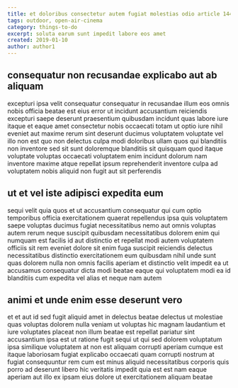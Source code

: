 ```yaml
---
title: et doloribus consectetur autem fugiat molestias odio article 1442
tags: outdoor, open-air-cinema
category: things-to-do
excerpt: soluta earum sunt impedit labore eos amet
created: 2019-01-10
author: author1
---
```


## consequatur non recusandae explicabo aut ab aliquam

excepturi ipsa velit consequatur consequatur in recusandae illum eos omnis nobis officia beatae est eius error ut incidunt accusantium reiciendis excepturi saepe deserunt praesentium quibusdam incidunt quas labore iure itaque et eaque amet consectetur nobis occaecati totam ut optio iure nihil eveniet aut maxime rerum sint deserunt ducimus voluptatem voluptate vel illo non est quo non delectus culpa modi doloribus ullam quos qui blanditiis non inventore sed sit sunt doloremque blanditiis sit quisquam quod itaque voluptate voluptas occaecati voluptatem enim incidunt dolorum nam inventore maxime atque repellat ipsum reprehenderit inventore culpa ad voluptatem nobis aliquid non fugit aut sit perferendis

## ut et vel iste adipisci expedita eum

sequi velit quia quos et ut accusantium consequatur qui cum optio temporibus officia exercitationem quaerat repellendus ipsa quis voluptatem saepe voluptas ducimus fugiat necessitatibus nemo aut omnis voluptas autem rerum neque suscipit quibusdam necessitatibus dolorem enim qui numquam est facilis id aut distinctio et repellat modi autem voluptatem officiis sit rem eveniet dolore sit enim fuga suscipit reiciendis delectus necessitatibus distinctio exercitationem eum quibusdam nihil unde sunt quas dolorem nulla non omnis facilis aperiam et distinctio velit impedit ea ut accusamus consequatur dicta modi beatae eaque qui voluptatem modi ea id blanditiis cum expedita vel alias et neque nam autem

## animi et unde enim esse deserunt vero

et et aut id sed fugit aliquid amet in delectus beatae delectus ut molestiae quas voluptas dolorem nulla veniam ut voluptas hic magnam laudantium et iure voluptates placeat non illum beatae est repellat pariatur sint accusantium ipsa est ut ratione fugit sequi ut qui sed dolorem voluptatum ipsa similique voluptatem at non est aliquam corrupti aperiam cumque est itaque laboriosam fugiat explicabo occaecati quam corrupti nostrum at fugiat consequuntur rem cum est minus aliquid necessitatibus corporis quis porro ad deserunt libero hic veritatis impedit quia est est nam eaque aperiam aut illo ex ipsam eius dolore ut exercitationem aliquam beatae
